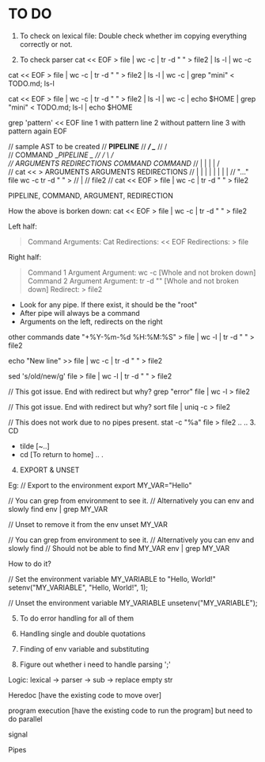 # TO DO

1. To check on lexical file:
Double check whether im copying everything correctly or not.

2. To check parser
cat << EOF > file | wc -c | tr -d " " > file2 | ls -l | wc -c

cat << EOF > file | wc -c | tr -d " " > file2 | ls -l | wc -c | grep "mini" < TODO.md; ls-l

cat << EOF > file | wc -c | tr -d " " > file2 | ls -l | wc -c | echo $HOME | grep "mini" < TODO.md; ls-l | echo $HOME

grep 'pattern' << EOF
line 1 with pattern
line 2 without pattern
line 3 with pattern again
EOF

// sample AST to be created
//                       __PIPELINE__
//                  ___/              \____
//                 /                       \
//         COMMAND                    __PIPELINE _
//       /        \                  /             \
// ARGUMENTS   REDIRECTIONS      COMMAND         _COMMAND__
//     |          |     |           |           /            \
//    cat        <<     >       ARGUMENTS    ARGUMENTS   REDIRECTIONS
//                |     |         |   |      |   |   |        |
//              "..."  file      wc  -c      tr  -d " "       >
//                                                            |
//                                                          file2
// cat << EOF > file | wc -c | tr -d " " > file2

PIPELINE, COMMAND, ARGUMENT, REDIRECTION

How the above is borken down:
cat << EOF > file | wc -c | tr -d " " > file2

Left half:
> Command
Arguments: Cat
Redirections: << EOF
Redirections: > file

Right half:
> Command 1
> Argument
Argument: wc -c [Whole and not broken down]
> Command 2
> Argument
Argument: tr -d "" [Whole and not broken down]
Redirect: > file2

* Look for any pipe. If there exist, it should be the "root"
* After pipe will always be a command
* Arguments on the left, redirects on the right

other commands
date "+%Y-%m-%d %H:%M:%S" > file | wc -l | tr -d " " > file2

echo "New line" >> file | wc -c | tr -d " " > file2

sed 's/old/new/g' file > file | wc -l | tr -d " " > file2

// This got issue. End with redirect but why?
grep "error" file | wc -l > file2

// This got issue. End with redirect but why?
sort file | uniq -c > file2

// This does not work due to no pipes present.
stat -c "%a" file > file2
..
..
3. CD

* tilde [~..]
* cd [To return to home]
..
.

4. EXPORT & UNSET

Eg:
// Export to the environment
export MY_VAR="Hello"

// You can grep from environment to see it.
// Alternatively you can env and slowly find
env | grep MY_VAR

// Unset to remove it from the env
unset MY_VAR

// You can grep from environment to see it.
// Alternatively you can env and slowly find
// Should not be able to find MY_VAR
env | grep MY_VAR

How to do it?

// Set the environment variable MY_VARIABLE to "Hello, World!"
setenv("MY_VARIABLE", "Hello, World!", 1);

 // Unset the environment variable MY_VARIABLE
unsetenv("MY_VARIABLE");

5. To do error handling for all of them

6. Handling single and double quotations

7. Finding of env variable and substituting

8. Figure out whether i need to handle parsing ';'

Logic:
lexical -> parser -> sub -> replace empty str

Heredoc [have the existing code to move over]

program execution [have the existing code to run the program]
but need to do parallel

signal

Pipes
